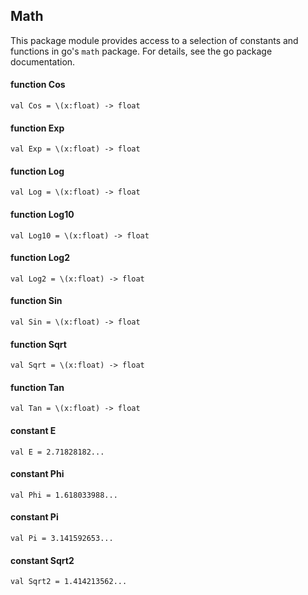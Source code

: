## Math

This package module provides access to a selection of constants and functions in go's `math` package. For details, see the go package documentation.

#### function Cos

    val Cos = \(x:float) -> float

#### function Exp

    val Exp = \(x:float) -> float

#### function Log

    val Log = \(x:float) -> float

#### function Log10

    val Log10 = \(x:float) -> float

#### function Log2

    val Log2 = \(x:float) -> float

#### function Sin

    val Sin = \(x:float) -> float

#### function Sqrt

    val Sqrt = \(x:float) -> float

#### function Tan

    val Tan = \(x:float) -> float

#### constant E

    val E = 2.71828182...

#### constant Phi

    val Phi = 1.618033988...

#### constant Pi

    val Pi = 3.141592653...

#### constant Sqrt2

    val Sqrt2 = 1.414213562...


